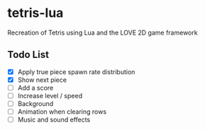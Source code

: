 # tetris-lua
Recreation of Tetris using Lua and the LOVE 2D game framework

## Todo List
- [x] Apply true piece spawn rate distribution
- [x] Show next piece
- [ ] Add a score
- [ ] Increase level / speed
- [ ] Background
- [ ] Animation when clearing rows
- [ ] Music and sound effects